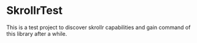 # SkrollrTest

This is a test project to discover skrollr capabilities and gain command of this library after a while.
